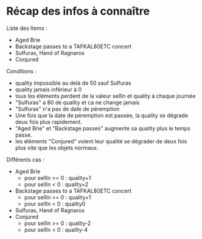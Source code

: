 # Récap des infos à connaître 

Liste des Items :
- Aged Brie
- Backstage passes to a TAFKAL80ETC concert
- Sulfuras, Hand of Ragnaros
- Conjured

Conditions : 
- quality impossible au delà de 50 sauf Sulfuras
- quality jamais inférieur à 0
- tous les élèments perdent de la valeur sellIn et quality à chaque journée
- "Sulfuras" a 80 de quality et ca ne change jamais
- "Sulfuras" n'a pas de date de péremption
- Une fois que la date de péremption est passée, la quality se dégrade deux fois plus rapidement.
- "Aged Brie" et "Backstage passes" augmente sa quality plus le temps passe.
- les éléments "Conjured" voient leur qualité se dégrader de deux fois plus vite que les objets normaux.

Différents cas :
- Aged Brie
  - pour sellIn >= 0 : quality+1
  - pour sellIn < 0 : quality+2
- Backstage passes to a TAFKAL80ETC concert
  - pour sellIn >= 0 : quality+1
  - pour sellIn < 0 : quality0
- Sulfuras, Hand of Ragnaros
- Conjured
  - pour sellIn >= 0 : quality-2
  - pour sellIn < 0 : quality-4